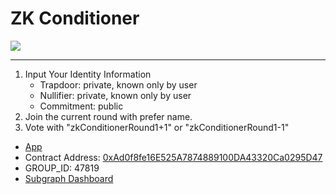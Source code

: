 # ZK Conditioner

![](https://i.imgur.com/kmGpMO4.png)

---

1. Input Your Identity Information
    - Trapdoor: private, known only by user
    - Nullifier: private, known only by user
    - Commitment: public
1. Join the current round with prefer name.
1. Vote with "zkConditionerRound1+1" or "zkConditionerRound1-1"


- [App](https://zk-conditioner.vercel.app/proofs)
- Contract Address: [0xAd0f8fe16E525A7874889100DA43320Ca0295D47](https://goerli.etherscan.io/address/0xAd0f8fe16E525A7874889100DA43320Ca0295D47)
- GROUP_ID: 47819
- [Subgraph Dashboard](https://thegraph.com/hosted-service/subgraph/chihaolu/zk-conditioner)
